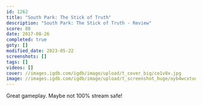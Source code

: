 ```yaml
---
id: 1262
title: "South Park: The Stick of Truth"
description: "South Park: The Stick of Truth - Review"
score: 80
date: 2017-08-26
completed: true
goty: []
modified_date: 2023-05-22
screenshots: []
tags: []
videos: []
cover: //images.igdb.com/igdb/image/upload/t_cover_big/co1v8x.jpg
image: //images.igdb.com/igdb/image/upload/t_screenshot_huge/oyb4wcxtuc5egvqyw7u9.jpg
---
```

Great gameplay. Maybe not 100% stream safe!